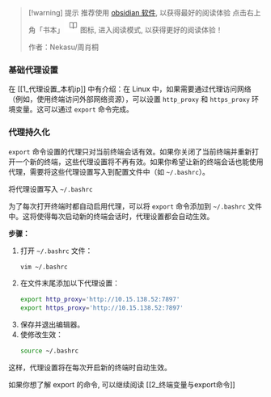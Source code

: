 
>[!warning] 提示
>推荐使用 [obsidian 软件](https://obsidian.md/), 以获得最好的阅读体验
>点击右上角「书本」![](https://raw.githubusercontent.com/Nekasu/Blog_pics/main/20240910163022.png)图标, 进入阅读模式, 以获得更好的阅读体验！
>
>作者：Nekasu/周肖桐

### 基础代理设置

在 [[1_代理设置_本机ip]] 中有介绍：在 Linux 中，如果需要通过代理访问网络（例如，使用终端访问外部网络资源），可以设置 `http_proxy` 和 `https_proxy` 环境变量。这可以通过 `export` 命令完成。

### 代理持久化

`export` 命令设置的代理只对当前终端会话有效。如果你关闭了当前终端并重新打开一个新的终端，这些代理设置将不再有效。如果你希望让新的终端会话也能使用代理，需要将这些代理设置写入到配置文件中（如 `~/.bashrc`）。

将代理设置写入 `~/.bashrc`

为了每次打开终端时都自动启用代理，可以将 `export` 命令添加到 `~/.bashrc` 文件中。这将使得每次启动新的终端会话时，代理设置都会自动生效。

**步骤：**

1. 打开 `~/.bashrc` 文件：
   ```bash
   vim ~/.bashrc
   ```
2. 在文件末尾添加以下代理设置：
   ```bash
   export http_proxy='http://10.15.138.52:7897'
   export https_proxy='http://10.15.138.52:7897'
   ```
3. 保存并退出编辑器。
4. 使修改生效：
   ```bash
   source ~/.bashrc
   ```

这样，代理设置将在每次开启新的终端时自动生效。

如果你想了解 export 的命令, 可以继续阅读 [[2_终端变量与export命令]]